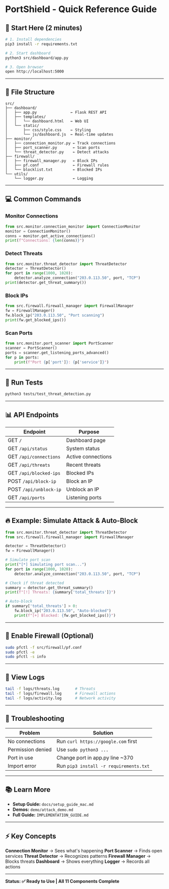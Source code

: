 # PortShield - Quick Reference Guide

## 🚀 Start Here (2 minutes)

```bash
# 1. Install dependencies
pip3 install -r requirements.txt

# 2. Start dashboard
python3 src/dashboard/app.py

# 3. Open browser
open http://localhost:5000
```

---

## 📁 File Structure

```
src/
├── dashboard/
│   ├── app.py               ← Flask REST API
│   ├── templates/
│   │   └── dashboard.html   ← Web UI
│   └── static/
│       ├── css/style.css    ← Styling
│       └── js/dashboard.js  ← Real-time updates
├── monitor/
│   ├── connection_monitor.py ← Track connections
│   ├── port_scanner.py       ← Scan ports
│   └── threat_detector.py    ← Detect attacks
├── firewall/
│   ├── firewall_manager.py   ← Block IPs
│   ├── pf.conf               ← Firewall rules
│   └── blocklist.txt         ← Blocked IPs
└── utils/
    └── logger.py             ← Logging
```

---

## 💻 Common Commands

### Monitor Connections
```python
from src.monitor.connection_monitor import ConnectionMonitor
monitor = ConnectionMonitor()
conns = monitor.get_active_connections()
print(f"Connections: {len(conns)}")
```

### Detect Threats
```python
from src.monitor.threat_detector import ThreatDetector
detector = ThreatDetector()
for port in range(1000, 1020):
    detector.analyze_connection("203.0.113.50", port, "TCP")
print(detector.get_threat_summary())
```

### Block IPs
```python
from src.firewall.firewall_manager import FirewallManager
fw = FirewallManager()
fw.block_ip("203.0.113.50", "Port scanning")
print(fw.get_blocked_ips())
```

### Scan Ports
```python
from src.monitor.port_scanner import PortScanner
scanner = PortScanner()
ports = scanner.get_listening_ports_advanced()
for p in ports:
    print(f"Port {p['port']}: {p['service']}")
```

---

## 🧪 Run Tests

```bash
python3 tests/test_threat_detection.py
```

---

## 📊 API Endpoints

| Endpoint | Purpose |
|----------|---------|
| GET `/` | Dashboard page |
| GET `/api/status` | System status |
| GET `/api/connections` | Active connections |
| GET `/api/threats` | Recent threats |
| GET `/api/blocked-ips` | Blocked IPs |
| POST `/api/block-ip` | Block an IP |
| POST `/api/unblock-ip` | Unblock an IP |
| GET `/api/ports` | Listening ports |

---

## 🔥 Example: Simulate Attack & Auto-Block

```python
from src.monitor.threat_detector import ThreatDetector
from src.firewall.firewall_manager import FirewallManager

detector = ThreatDetector()
fw = FirewallManager()

# Simulate port scan
print("[*] Simulating port scan...")
for port in range(1000, 1020):
    detector.analyze_connection("203.0.113.50", port, "TCP")

# Check if threat detected
summary = detector.get_threat_summary()
print(f"[!] Threats: {summary['total_threats']}")

# Auto-block
if summary['total_threats'] > 0:
    fw.block_ip("203.0.113.50", "Auto-blocked")
    print(f"[+] Blocked: {fw.get_blocked_ips()}")
```

---

## 🔐 Enable Firewall (Optional)

```bash
sudo pfctl -f src/firewall/pf.conf
sudo pfctl -e
sudo pfctl -s info
```

---

## 📝 View Logs

```bash
tail -f logs/threats.log       # Threats
tail -f logs/firewall.log      # Firewall actions
tail -f logs/activity.log      # Network activity
```

---

## 🐛 Troubleshooting

| Problem | Solution |
|---------|----------|
| No connections | Run `curl https://google.com` first |
| Permission denied | Use `sudo python3 ...` |
| Port in use | Change port in app.py line ~370 |
| Import error | Run `pip3 install -r requirements.txt` |

---

## 📚 Learn More

- **Setup Guide:** `docs/setup_guide_mac.md`
- **Demos:** `demo/attack_demo.md`
- **Full Guide:** `IMPLEMENTATION_GUIDE.md`

---

## ⚡ Key Concepts

**Connection Monitor** → Sees what's happening
**Port Scanner** → Finds open services
**Threat Detector** → Recognizes patterns
**Firewall Manager** → Blocks threats
**Dashboard** → Shows everything
**Logger** → Records all actions

---

**Status: ✅ Ready to Use | All 11 Components Complete**
